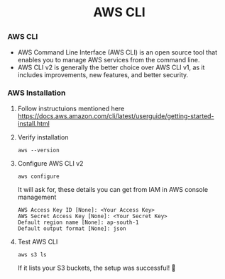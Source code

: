<h1 style="text-align:center;"> AWS CLI</p>

### AWS CLI

- AWS Command Line Interface (AWS CLI) is an open source tool that enables you to manage AWS services from the command line.
- AWS CLI v2 is generally the better choice over AWS CLI v1, as it includes improvements, new features, and better security.

### AWS Installation

1. Follow instructuions mentioned here https://docs.aws.amazon.com/cli/latest/userguide/getting-started-install.html

2. Verify installation

   ```
   aws --version
   ```

3. Configure AWS CLI v2

   ```
   aws configure
   ```

   It will ask for, these details you can get from IAM in AWS console management

   ```
   AWS Access Key ID [None]: <Your Access Key>
   AWS Secret Access Key [None]: <Your Secret Key>
   Default region name [None]: ap-south-1
   Default output format [None]: json
   ```

4. Test AWS CLI
   ```
   aws s3 ls
   ```
   If it lists your S3 buckets, the setup was successful! 🚀
